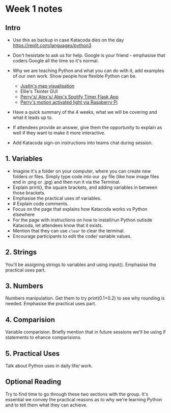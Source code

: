 # Week 1 notes

## Intro
- Use this as backup in case Katacoda dies on the day https://replit.com/languages/python3

- Don't hesistate to ask us for help. Google is your friend - emphasise that coders Google all the time so it's normal.

- Why we are teaching Python and what you can do with it, add examples of our own work. Show people how flexible Python can be.
    - [Justin's map visualisation](https://colab.research.google.com/drive/1gUeDDBZOztwLgDDhdVjHhRXwhE2MAdEI?usp=sharing)
    - Ellie's Tkinter GUI
    - [Perry's/ Alex's/ Alex's Spotify Timer Flask App](https://github.com/perryliuofficial/MusicTimerForSpotify)
    - [Perry's motion activated light via Raspberry Pi](https://cdn.discordapp.com/attachments/895696933958590506/904125440908734494/VID_20211030_213502.mp4)

- Have a quick summary of the 4 weeks, what we will be covering and what it leads up to.

- If attendees provide an answer, give them the opportunity to explain as well if they want to make it more interactive.

- Add Katacoda sign-on instructions into teams chat during session.

## 1. Variables
- Imagine it's a folder on your computer, where you can create new folders or files. Simply type code into our .py file (like how image files end in .png or .jpg) and then run it via the Terminal.
- Explain print(), the square brackets, and adding variables in between those brackets.
- Emphasise the practical uses of variables.
- \# Explain code comments.
- Focus on the page that explains how Katacoda works vs Python elsewhere
- For the page with instructions on how to install/run Python outisde Katacoda, let attendees know that it exists.
- Mention that they can use ```clear``` to clear the terminal.
- Encourage participants to edit the code/ variable values.



## 2. Strings
You'll be assigning strings to variables and using input(). Emphasise the practical uses part.

## 3. Numbers
Numbers manipulation. Get them to try print(0.1+0.2) to see why rounding is needed. Emphasise the practical uses part.

## 4. Comparision
Variable comparision. Briefly mention that in future sessions we'll be using if statements to ehance comparisions.

## 5. Practical Uses
Talk about Python uses in daily life/ work.

## Optional Reading
Try to find time to go through these two sections with the group. It's essential we convey the practical reasons as to why we're learning Python and to tell them what they can achieve.